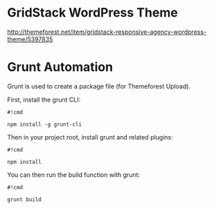 # GridStack WordPress Theme #

http://themeforest.net/item/gridstack-responsive-agency-wordpress-theme/5397835

# Grunt Automation

Grunt is used to create a package file (for Themeforest Upload).

First, install the grunt CLI:

```
#!cmd

npm install -g grunt-cli
```

Then in your project root, install grunt and related plugins:

```
#!cmd

npm install
```

You can then run the build function with grunt:


```
#!cmd

grunt build
```
